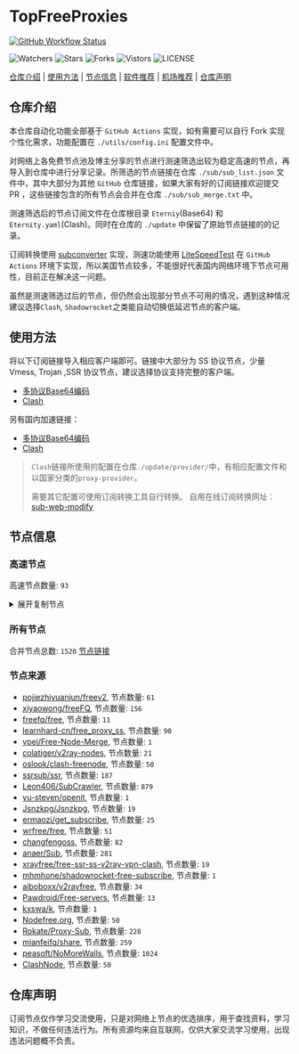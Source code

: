 # TopFreeProxies
[![GitHub Workflow Status](https://github.com/Jason6111/topfreeproxies/actions/workflows/get-proxies.yml/badge.svg)](https://github.com/Jason6111/TopFreeProxies/actions/workflows/get-proxies.yml) 

![Watchers](https://img.shields.io/github/watchers/Jason6111/topfreeproxies) ![Stars](https://img.shields.io/github/stars/Jason6111/topfreeproxies) ![Forks](https://img.shields.io/github/forks/Jason6111/topfreeproxies) ![Vistors](https://visitor-badge.laobi.icu/badge?page_id=Jason6111.topfreeproxies) ![LICENSE](https://img.shields.io/badge/license-CC%20BY--SA%204.0-green.svg)

[仓库介绍](https://github.com/Jason6111/TopFreeProxies#仓库介绍) | [使用方法](https://github.com/Jason6111/TopFreeProxies#使用方法) | [节点信息](https://github.com/Jason6111/TopFreeProxies#节点信息) | [软件推荐](https://github.com/Jason6111/TopFreeProxies#客户端选择) | [机场推荐](https://github.com/Jason6111/TopFreeProxies#机场推荐) | [仓库声明](https://github.com/Jason6111/TopFreeProxies#仓库声明)

## 仓库介绍
本仓库自动化功能全部基于 `GitHub Actions` 实现，如有需要可以自行 Fork 实现个性化需求，功能配置在 `./utils/config.ini` 配置文件中。

对网络上各免费节点池及博主分享的节点进行测速筛选出较为稳定高速的节点，再导入到仓库中进行分享记录。所筛选的节点链接在仓库 `./sub/sub_list.json` 文件中，其中大部分为其他 `GitHub` 仓库链接，如果大家有好的订阅链接欢迎提交 PR ，这些链接包含的所有节点会合并在仓库 `./sub/sub_merge.txt` 中。

测速筛选后的节点订阅文件在仓库根目录 `Eterniy`(Base64) 和 `Eternity.yaml`(Clash)。同时在仓库的 `./update` 中保留了原始节点链接的的记录。

订阅转换使用 [subconverter](https://github.com/tindy2013/subconverter) 实现，测速功能使用 [LiteSpeedTest](https://github.com/xxf098/LiteSpeedTest) 在 `GitHub Actions` 环境下实现，所以美国节点较多，不能很好代表国内网络环境下节点可用性，目前正在解决这一问题。

虽然是测速筛选过后的节点，但仍然会出现部分节点不可用的情况，遇到这种情况建议选择`Clash`, `Shadowrocket`之类能自动切换低延迟节点的客户端。

## 使用方法
将以下订阅链接导入相应客户端即可。链接中大部分为 SS 协议节点，少量 Vmess, Trojan ,SSR 协议节点，建议选择协议支持完整的客户端。

- [多协议Base64编码](https://raw.githubusercontent.com/Jason6111/TopFreeProxies/master/Eternity)
- [Clash](https://raw.githubusercontent.com/assdog/TopFreeProxies/master/Eternity.yaml)

另有国内加速链接：

- [多协议Base64编码](https://fastly.jsdelivr.net/gh/Jason6111/TopFreeProxies@master/Eternity)
- [Clash](https://fastly.jsdelivr.net/gh/Jason6111/TopFreeProxies@master/Eternity.yaml)

>`Clash`链接所使用的配置在仓库`./update/provider/`中，有相应配置文件和以国家分类的`proxy-provider`。
>
>需要其它配置可使用订阅转换工具自行转换。
>自用在线订阅转换网址：[sub-web-modify](https://sub.v1.mk/)

## 节点信息
### 高速节点
高速节点数量: `93`
<details>
  <summary>展开复制节点</summary>

    vmess://eyJ2IjoiMiIsInBzIjoi8J+HrfCfh7AgX/Cfh63wn4ewX0hLX+mmmea4r1/np5HnvZFfODkiLCJhZGQiOiIxNTYuMjQ1LjguOTMiLCJwb3J0IjoiNDg4MjEiLCJ0eXBlIjoibm9uZSIsImlkIjoiOTM1MDNkZDUtMjQ1YS00ZWIxLWFlMmEtNTdhYjlmMmIzYzI5IiwiYWlkIjoiNjQiLCJuZXQiOiJ0Y3AiLCJwYXRoIjoiLyIsImhvc3QiOiIiLCJ0bHMiOiIifQ==
    vmess://eyJ2IjoiMiIsInBzIjoi8J+HrfCfh7Ag6aaZ5rivXzA1MDYwMDkiLCJhZGQiOiIxNTYuMjQ1LjguMTk2IiwicG9ydCI6IjQyMjk0IiwidHlwZSI6Im5vbmUiLCJpZCI6IjIwYjMwOTE2LWUyMDMtNDEyZS04ZWMwLTkwMGYzYWNkNTEyOCIsImFpZCI6IjY0IiwibmV0IjoidGNwIiwicGF0aCI6Ii8iLCJob3N0IjoiIiwidGxzIjoiIn0=
    vmess://eyJ2IjoiMiIsInBzIjoi8J+HrfCfh7AgX/Cfh63wn4ewX0hLX+mmmea4r1/np5HnvZFfMTE5IiwiYWRkIjoiMTU2LjI0NS44LjI0MCIsInBvcnQiOiI0NTAyMCIsInR5cGUiOiJub25lIiwiaWQiOiIyOWE1ZDQ4ZS0yNGYxLTQ4ZmQtYTVlMS05YTQ2Y2IzMTAzMmYiLCJhaWQiOiI2NCIsIm5ldCI6InRjcCIsInBhdGgiOiIvIiwiaG9zdCI6IiIsInRscyI6IiJ9
    vmess://eyJ2IjoiMiIsInBzIjoi8J+HrfCfh7Ag6aaZ5rivXzA1MDYwMDMiLCJhZGQiOiIxNTYuMjQ1LjguMTg3IiwicG9ydCI6IjUwMzA5IiwidHlwZSI6Im5vbmUiLCJpZCI6IjVhNGQ2OWFkLTIwYTktNDk0MS1iMjIzLTg3YmJkMDlmNWY1MiIsImFpZCI6IjY0IiwibmV0IjoidGNwIiwicGF0aCI6Ii8iLCJob3N0IjoiIiwidGxzIjoiIn0=
    trojan://Z3YS0KxB8u5jgp736e834y3DaXwSOYzxlFDFqpNCaalDA9CEIRceZOCAnR2yTS@154.31.114.181:28331?allowInsecure=1&sni=dominate.meijireform.com#JP_youtube%40%E8%B5%84%E6%BA%90%E5%88%86%E4%BA%AB%E5%B8%88_53%0D
    ss://YWVzLTI1Ni1jZmI6YW1hem9uc2tyMDU@43.206.240.122:443#%F0%9F%87%AF%F0%9F%87%B5%20_JP_%E6%97%A5%E6%9C%AC
    ss://YWVzLTI1Ni1jZmI6YW1hem9uc2tyMDU@43.207.138.95:443#%F0%9F%87%AF%F0%9F%87%B5%20JP%209%20%E2%86%92%20tg%40nicevpn123
    ss://YWVzLTI1Ni1jZmI6YW1hem9uc2tyMDU@43.207.119.219:443#%F0%9F%87%AF%F0%9F%87%B5%20JP%2031%20%E2%86%92%20tg%40nicevpn123%202
    vmess://eyJ2IjoiMiIsInBzIjoi8J+Hr/Cfh7Ug5pel5pysXzA1MDYwNDMiLCJhZGQiOiI0NS44OC40My4xMzMiLCJwb3J0IjoiNTA4MDEiLCJ0eXBlIjoibm9uZSIsImlkIjoiNDE4MDQ4YWYtYTI5My00Yjk5LTliMGMtOThjYTM1ODBkZDI0IiwiYWlkIjoiNjQiLCJuZXQiOiJ0Y3AiLCJwYXRoIjoiLyIsImhvc3QiOiJkb21pbmF0ZS5tZWlqaXJlZm9ybS5jb20iLCJ0bHMiOiIifQ==
    vmess://eyJ2IjoiMiIsInBzIjoi8J+Hr/Cfh7Ug5pel5pysXzA1MDYwNDAiLCJhZGQiOiI0NS44OC40My4xMzYiLCJwb3J0IjoiNTA4MDEiLCJ0eXBlIjoibm9uZSIsImlkIjoiNDE4MDQ4YWYtYTI5My00Yjk5LTliMGMtOThjYTM1ODBkZDI0IiwiYWlkIjoiNjQiLCJuZXQiOiJ0Y3AiLCJwYXRoIjoiLyIsImhvc3QiOiJkb21pbmF0ZS5tZWlqaXJlZm9ybS5jb20iLCJ0bHMiOiIifQ==
    vmess://eyJ2IjoiMiIsInBzIjoi8J+Hr/Cfh7Ug5pel5pysIDAxIHwgQVrnm7Tov54iLCJhZGQiOiJhempwLnVudGlsbXUuY29tIiwicG9ydCI6IjE2NjI3IiwidHlwZSI6Im5vbmUiLCJpZCI6ImQ5ZWI3MzNlLTcwZGYtNDA1Ny05Nzc3LWU3NTQ5ZDhiZjM0OCIsImFpZCI6IjAiLCJuZXQiOiJ3cyIsInBhdGgiOiIvYXpqcCIsImhvc3QiOiJhempwLnVudGlsbXUuY29tIiwidGxzIjoidGxzIn0=
    vmess://eyJ2IjoiMiIsInBzIjoi8J+Hr/Cfh7UgX0pQX+aXpeacrCAyIiwiYWRkIjoiNDUuODguNDMuMjM3IiwicG9ydCI6IjQ2MDAyIiwidHlwZSI6Im5vbmUiLCJpZCI6IjQxODA0OGFmLWEyOTMtNGI5OS05YjBjLTk4Y2EzNTgwZGQyNCIsImFpZCI6IjY0IiwibmV0IjoidGNwIiwicGF0aCI6Ii9hempwIiwiaG9zdCI6ImF6anAudW50aWxtdS5jb20iLCJ0bHMiOiIifQ==
    vmess://eyJ2IjoiMiIsInBzIjoi8J+Hr/Cfh7UgX0pQX+aXpeacrCAzIiwiYWRkIjoidmpwMS4wYmFkLmNvbSIsInBvcnQiOiI0NDMiLCJ0eXBlIjoibm9uZSIsImlkIjoiOTI3MDk0ZDMtZDY3OC00NzYzLTg1OTEtZTI0MGQwYmNhZTg3IiwiYWlkIjoiMCIsIm5ldCI6IndzIiwicGF0aCI6Ii9jaGF0IiwiaG9zdCI6InZqcDEuMGJhZC5jb20iLCJ0bHMiOiJ0bHMifQ==
    vmess://eyJ2IjoiMiIsInBzIjoi8J+HsPCfh7cg6Z+p5Zu9XzA1MDY1MTkiLCJhZGQiOiIxNDAuMjM4LjI5LjE1MyIsInBvcnQiOiI4ODg4IiwidHlwZSI6Im5vbmUiLCJpZCI6IjZjMTljYzQwLTBjOGMtNDAwYS1hMzUwLWFlMmQ3MWI4N2Q5YSIsImFpZCI6IjAiLCJuZXQiOiJ3cyIsInBhdGgiOiIvIiwiaG9zdCI6IiIsInRscyI6IiJ9
    ss://YWVzLTI1Ni1jZmI6YW1hem9uc2tyMDU@43.200.245.62:443#%F0%9F%87%AF%F0%9F%87%B5%20JP%2021%20%E2%86%92%20tg%40nicevpn123
    ss://YWVzLTI1Ni1jZmI6YW1hem9uc2tyMDU@43.201.57.194:443#%F0%9F%87%AF%F0%9F%87%B5%20JP%2040%20%E2%86%92%20tg%40nicevpn123
    vmess://eyJ2IjoiMiIsInBzIjoi8J+Hr/Cfh7Ug5pel5pysXzA1MDYwNzQiLCJhZGQiOiIxMzIuMjI2LjUuMTg5IiwicG9ydCI6IjI2MzY5IiwidHlwZSI6Im5vbmUiLCJpZCI6ImY1OTM0ZjZhLTZhMDctNGM3Yy1iYjBmLTNhZjMyOGVhNjg5NyIsImFpZCI6IjAiLCJuZXQiOiJ0Y3AiLCJwYXRoIjoiLyIsImhvc3QiOiIiLCJ0bHMiOiIifQ==
    vmess://eyJ2IjoiMiIsInBzIjoi8J+Hr/Cfh7Ug5pel5pysIDA1MyIsImFkZCI6IndqLWpwLTAxLnd1amllLmJpbyIsInBvcnQiOiI5MDM5IiwidHlwZSI6Im5vbmUiLCJpZCI6IjJmMTgzMWNjLTRjMjUtNGFkYy1iMzQwLWUzZTVkZTA5YTdkMyIsImFpZCI6IjAiLCJuZXQiOiJ3cyIsInBhdGgiOiIvIiwiaG9zdCI6IndqLWpwLTAxLnd1amllLmJpbyIsInRscyI6IiJ9
    vmess://eyJ2IjoiMiIsInBzIjoiSlBfeW91dHViZUDotYTmupDliIbkuqvluIhfOTkiLCJhZGQiOiJ3ai1qcC0wNC53dWppZS5iaW8iLCJwb3J0IjoiMzAwMTAiLCJ0eXBlIjoibm9uZSIsImlkIjoiMmYxODMxY2MtNGMyNS00YWRjLWIzNDAtZTNlNWRlMDlhN2QzIiwiYWlkIjoiMCIsIm5ldCI6IndzIiwicGF0aCI6Ii8iLCJob3N0Ijoid2otanAtMTQud3VqaWUuYmlvIiwidGxzIjoiIn0=
    vmess://eyJ2IjoiMiIsInBzIjoi8J+HrfCfh7Ag6aaZ5rivXzA1MDY3MjgiLCJhZGQiOiIyMDMuMTg0LjEzMS4yNTQiLCJwb3J0IjoiMzM5ODAiLCJ0eXBlIjoibm9uZSIsImlkIjoiMmI5MTcxMjctM2MxNi00MzFkLTgxOTYtNTQwNmQ0Mzg2YjQ2IiwiYWlkIjoiMiIsIm5ldCI6IndzIiwicGF0aCI6Ii8iLCJob3N0IjoiIiwidGxzIjoiIn0=
    ss://YWVzLTI1Ni1jZmI6YW1hem9uc2tyMDU@13.250.40.156:443#%F0%9F%87%B8%F0%9F%87%AC%20SG%2021%20%E2%86%92%20tg%40nicevpn123
    ss://YWVzLTI1Ni1jZmI6YW1hem9uc2tyMDU@18.141.204.24:443#%F0%9F%87%B8%F0%9F%87%AC%20%E6%96%B0%E5%8A%A0%E5%9D%A1-0-0-ss-18.141.20...
    ss://YWVzLTI1Ni1jZmI6YW1hem9uc2tyMDU@18.142.44.79:443#%F0%9F%87%B8%F0%9F%87%AC%20SG%206%20%E2%86%92%20tg%40nicevpn123
    ssr://c2ctYW0zLmVxc3Vuc2hpbmUuY29tOjMyMDAxOm9yaWdpbjphZXMtMjU2LWNmYjp0bHMxLjJfdGlja2V0X2F1dGg6TTJjd1pFaHNTMDFGLz9ncm91cD1VMU5TVUhKdmRtbGtaWEkmcmVtYXJrcz1VMGRmTVRNdU1qSTVMakl3Tmk0ME5WOHdOVEEyTWpBeU16Y3hOakV0TlRnd2MzTnkmb2Jmc3BhcmFtPSZwcm90b3BhcmFtPQ
    ss://YWVzLTI1Ni1jZmI6YW1hem9uc2tyMDU@54.179.24.231:443#%F0%9F%87%B8%F0%9F%87%AC%20SG%203%20%E2%86%92%20tg%40nicevpn123
    ss://YWVzLTI1Ni1jZmI6YW1hem9uc2tyMDU@13.229.105.181:443#%F0%9F%87%B8%F0%9F%87%AC%20_SG_%E6%96%B0%E5%8A%A0%E5%9D%A1%202
    vmess://eyJ2IjoiMiIsInBzIjoi8J+HrfCfh7AgZ2l0aHViLmNvbS9mcmVlZnEgLSDpppnmuK/nlLXorq/nm4jnp5HmnInpmZDlhazlj7ggMSIsImFkZCI6ImhrdDIuYW1hem9ud2Vic2VydmljZXNzLmNvbSIsInBvcnQiOiI4MCIsInR5cGUiOiJub25lIiwiaWQiOiI2YTNhYTM1ZC0yN2M5LTQyZGUtYmQ0Yy1mMGZjZDhiOWQ4MjIiLCJhaWQiOiIwIiwibmV0Ijoid3MiLCJwYXRoIjoiL2ZpbGVzdHJlYW1pbmdzZXJ2aWNlL2ZpbGVzLzIwZjgxM2UyLTAzNmEtNDJhOC05MmUyLWEzYTU1YTBiMjM5YiIsImhvc3QiOiJoa3QyLmFtYXpvbndlYnNlcnZpY2Vzcy5jb20iLCJ0bHMiOiIifQ==
    trojan://af0596ab-e686-4f1d-af62-7a88b1cad911@sihai.cnamazon.sbs:443?allowInsecure=1&sni=tlsdata.cnamazon.sbs#%F0%9F%87%AD%F0%9F%87%B0%20HK%208%20%E2%86%92%20tg%40nicevpn123
    vmess://eyJ2IjoiMiIsInBzIjoi8J+Hr/Cfh7Ug5pel5pysXzA1MDYwNDIiLCJhZGQiOiI0NS44OC40My4yMzUiLCJwb3J0IjoiNDYwMDIiLCJ0eXBlIjoibm9uZSIsImlkIjoiNDE4MDQ4YWYtYTI5My00Yjk5LTliMGMtOThjYTM1ODBkZDI0IiwiYWlkIjoiNjQiLCJuZXQiOiJ0Y3AiLCJwYXRoIjoiLyIsImhvc3QiOiJ0bHNkYXRhLmNuYW1hem9uLnNicyIsInRscyI6IiJ9
    vmess://eyJ2IjoiMiIsInBzIjoi8J+HqPCfh7Mg5Y+w5rm+XzA1MDYwMDMiLCJhZGQiOiI2MC4yNTEuMy43NSIsInBvcnQiOiI0NzcxMSIsInR5cGUiOiJub25lIiwiaWQiOiI0MTgwNDhhZi1hMjkzLTRiOTktOWIwYy05OGNhMzU4MGRkMjQiLCJhaWQiOiI2NCIsIm5ldCI6InRjcCIsInBhdGgiOiIvIiwiaG9zdCI6InRsc2RhdGEuY25hbWF6b24uc2JzIiwidGxzIjoiIn0=
    vmess://eyJ2IjoiMiIsInBzIjoi8J+Hr/Cfh7Ug5pel5pysIDA1MSIsImFkZCI6IjE0MS4xNDcuMTUzLjI0NCIsInBvcnQiOiI0MTU0NSIsInR5cGUiOiJub25lIiwiaWQiOiJkNDdkNzEzNS0wOTU0LTQ2YWItYTE5MC0xN2I2Yzg2MzBhODUiLCJhaWQiOiIwIiwibmV0IjoidGNwIiwicGF0aCI6Ii8iLCJob3N0IjoidGxzZGF0YS5jbmFtYXpvbi5zYnMiLCJ0bHMiOiIifQ==
    ss://Y2hhY2hhMjAtaWV0Zi1wb2x5MTMwNTpHIXlCd1BXSDNWYW8@185.172.113.182:806#%F0%9F%87%AF%F0%9F%87%B5%20%E6%97%A5%E6%9C%AC%20002
    vmess://eyJ2IjoiMiIsInBzIjoi8J+HqPCfh7Mg5Y+w5rm+XzA1MDYwMDEiLCJhZGQiOiI2MS4yMjAuMTk4LjEwMiIsInBvcnQiOiI1ODAwMiIsInR5cGUiOiJub25lIiwiaWQiOiI0MTgwNDhhZi1hMjkzLTRiOTktOWIwYy05OGNhMzU4MGRkMjQiLCJhaWQiOiI2NCIsIm5ldCI6InRjcCIsInBhdGgiOiIvIiwiaG9zdCI6InRsc2RhdGEuY25hbWF6b24uc2JzIiwidGxzIjoiIn0=
    vmess://eyJ2IjoiMiIsInBzIjoi8J+HuPCfh6wg5paw5Yqg5Z2hXzA1MDYwMDQiLCJhZGQiOiIyMDIuNzkuMTc0LjE1NyIsInBvcnQiOiI1NTI2NCIsInR5cGUiOiJub25lIiwiaWQiOiIxMjFjOWM4OS03ZDExLTRmNDktOTExMi1kYzFlODUzNjNmNmYiLCJhaWQiOiI2NCIsIm5ldCI6InRjcCIsInBhdGgiOiIvIiwiaG9zdCI6InRsc2RhdGEuY25hbWF6b24uc2JzIiwidGxzIjoiIn0=
    vmess://eyJ2IjoiMiIsInBzIjoi8J+Hr/Cfh7Ug5pel5pysXzA1MDYwMTAiLCJhZGQiOiIxMzEuMTg2LjQxLjE5MiIsInBvcnQiOiIyNjI5NyIsInR5cGUiOiJub25lIiwiaWQiOiJiMGVkNmViNy1kYzMwLTQ4OTctZGY1MC1jMmMxZDRlZTZlOTEiLCJhaWQiOiIwIiwibmV0IjoidGNwIiwicGF0aCI6Ii8iLCJob3N0IjoidGxzZGF0YS5jbmFtYXpvbi5zYnMiLCJ0bHMiOiIifQ==
    ss://YWVzLTI1Ni1jZmI6YW1hem9uc2tyMDU@43.201.48.121:443#%F0%9F%87%B0%F0%9F%87%B7%20_KR_%E9%9F%A9%E5%9B%BD%202
    ss://YWVzLTI1Ni1jZmI6YW1hem9uc2tyMDU@43.206.239.7:443#%F0%9F%87%AF%F0%9F%87%B5%20%E6%97%A5%E6%9C%AC%E7%89%B9%E6%AE%8A%7C%40ripaojiedian
    vmess://eyJ2IjoiMiIsInBzIjoi8J+HrfCfh7Ag6aaZ5rivXzA1MDYwMDIiLCJhZGQiOiIxNDMuOTIuNTYuMjE4IiwicG9ydCI6IjUyMzMzIiwidHlwZSI6Im5vbmUiLCJpZCI6IjQxODA0OGFmLWEyOTMtNGI5OS05YjBjLTk4Y2EzNTgwZGQyNCIsImFpZCI6IjY0IiwibmV0IjoidGNwIiwicGF0aCI6Ii8iLCJob3N0IjoidGxzZGF0YS5jbmFtYXpvbi5zYnMiLCJ0bHMiOiIifQ==
    vmess://eyJ2IjoiMiIsInBzIjoi8J+HuPCfh6wgX1NHX+aWsOWKoOWdoSIsImFkZCI6IjI3LjEyNC40Ny42NCIsInBvcnQiOiI1MDAwMiIsInR5cGUiOiJub25lIiwiaWQiOiI0MTgwNDhhZi1hMjkzLTRiOTktOWIwYy05OGNhMzU4MGRkMjQiLCJhaWQiOiI2NCIsIm5ldCI6InRjcCIsInBhdGgiOiIvIiwiaG9zdCI6InRsc2RhdGEuY25hbWF6b24uc2JzIiwidGxzIjoiIn0=
    vmess://eyJ2IjoiMiIsInBzIjoi8J+HuPCfh6wgX1NHX+aWsOWKoOWdoSAzIiwiYWRkIjoiMjcuMTI0LjQ1LjExOSIsInBvcnQiOiI1MDAwMiIsInR5cGUiOiJub25lIiwiaWQiOiI0MTgwNDhhZi1hMjkzLTRiOTktOWIwYy05OGNhMzU4MGRkMjQiLCJhaWQiOiI2NCIsIm5ldCI6InRjcCIsInBhdGgiOiIvIiwiaG9zdCI6InRsc2RhdGEuY25hbWF6b24uc2JzIiwidGxzIjoiIn0=
    vmess://eyJ2IjoiMiIsInBzIjoi8J+HuPCfh6wg5paw5Yqg5Z2hIDA1IHwg5LiT57q/IiwiYWRkIjoic2cwNS44NGQ0ZDJhZS0yMTFjLTQ3NWYtOTA3Ni0zNWZkZDk2ZDc3OWIuOTQwYTYwYTctNmNiNS00ZmE3LWJkNzMtMjMyMzBkNzdhYTBlLnlpeXVhbmppY2hhbmcub3JnIiwicG9ydCI6IjQ0MyIsInR5cGUiOiJub25lIiwiaWQiOiI0MmUxNWIyMC04N2UzLTRlOGUtOGFlZC0zMjY0NTI2ZDdhNDEiLCJhaWQiOiIwIiwibmV0IjoidGNwIiwicGF0aCI6Ii8iLCJob3N0IjoidGxzZGF0YS5jbmFtYXpvbi5zYnMiLCJ0bHMiOiJ0bHMifQ==
    ss://YWVzLTI1Ni1jZmI6YW1hem9uc2tyMDU@13.124.43.2:443#%F0%9F%87%B0%F0%9F%87%B7%20%E9%9F%A9%E5%9B%BD-%E9%A6%96%E5%B0%94-%E9%A6%96%E5%B0%94-ss-13.124.4...
    vmess://eyJ2IjoiMiIsInBzIjoi8J+HuPCfh6wg5paw5Yqg5Z2hXzA1MDYwODkiLCJhZGQiOiIxODAuMjE1LjIwOC4xNyIsInBvcnQiOiI1MDAwMiIsInR5cGUiOiJub25lIiwiaWQiOiI0MTgwNDhhZi1hMjkzLTRiOTktOWIwYy05OGNhMzU4MGRkMjQiLCJhaWQiOiI2NCIsIm5ldCI6InRjcCIsInBhdGgiOiIvIiwiaG9zdCI6InRsc2RhdGEuY25hbWF6b24uc2JzIiwidGxzIjoiIn0=
    vmess://eyJ2IjoiMiIsInBzIjoi8J+HuPCfh6wg5paw5Yqg5Z2hXzA1MDYxMDUiLCJhZGQiOiI4LjIxOS4xOTQuODMiLCJwb3J0IjoiNDU2MzAiLCJ0eXBlIjoibm9uZSIsImlkIjoiMTkyMzM2NDItZGY1OC00OTBiLWI5MDEtODI3ZTQwMGVlOWQwIiwiYWlkIjoiMCIsIm5ldCI6IndzIiwicGF0aCI6Ii8iLCJob3N0IjoiOC4yMTkuMTk0LjgzIiwidGxzIjoiIn0=
    vmess://eyJ2IjoiMiIsInBzIjoi8J+HsPCfh7cg6Z+p5Zu9XzA1MDYwMDEiLCJhZGQiOiIxMTguMTkzLjY5LjE1OCIsInBvcnQiOiI1MzE3MyIsInR5cGUiOiJub25lIiwiaWQiOiIzYjc2ZDFhOC01NWZkLTQ2NWUtYWEwNC02OGMzOWE1MDYxNzUiLCJhaWQiOiIwIiwibmV0IjoidGNwIiwicGF0aCI6Ii8iLCJob3N0IjoiOC4yMTkuMTk0LjgzIiwidGxzIjoiIn0=
    vmess://eyJ2IjoiMiIsInBzIjoi8J+HuvCfh7gg576O5Zu9XzA1MDY5MjEiLCJhZGQiOiIyMDUuMTg1LjEyNi4yMCIsInBvcnQiOiI4MCIsInR5cGUiOiJub25lIiwiaWQiOiIyY2ZjNGM1OC04OGNiLTRlMDAtOTk3Ny1lZjBhMzc1NTlhMjIiLCJhaWQiOiIwIiwibmV0Ijoid3MiLCJwYXRoIjoiLyIsImhvc3QiOiIyMDUuMTg1LjEyNi4yMCIsInRscyI6IiJ9
    vmess://eyJ2IjoiMiIsInBzIjoi8J+HuvCfh7gg576O5Zu9XzA1MDYwNzMiLCJhZGQiOiI2NC4zMi40LjM0IiwicG9ydCI6IjQzMTY2IiwidHlwZSI6Im5vbmUiLCJpZCI6Ijg2NTMwMDRmLWRlNjctNDRjMi05Y2NlLWUwODMwOTMzZmIwMyIsImFpZCI6IjY0IiwibmV0IjoidGNwIiwicGF0aCI6Ii8iLCJob3N0IjoiMjA1LjE4NS4xMjYuMjAiLCJ0bHMiOiIifQ==
    vmess://eyJ2IjoiMiIsInBzIjoi8J+HuvCfh7gg576O5Zu9XzA1MDY1MzkiLCJhZGQiOiIxNDIuNC4xMDQuMjE1IiwicG9ydCI6IjUwMzAyIiwidHlwZSI6Im5vbmUiLCJpZCI6IjQxODA0OGFmLWEyOTMtNGI5OS05YjBjLTk4Y2EzNTgwZGQyNCIsImFpZCI6IjY0IiwibmV0IjoidGNwIiwicGF0aCI6Ii8iLCJob3N0IjoiMjA1LjE4NS4xMjYuMjAiLCJ0bHMiOiIifQ==
    vmess://eyJ2IjoiMiIsInBzIjoi8J+HuvCfh7gg576O5Zu9XzA1MDY1NTgiLCJhZGQiOiIxNDIuNC45Ni43NCIsInBvcnQiOiI1MDI0MiIsInR5cGUiOiJub25lIiwiaWQiOiI0MTgwNDhhZi1hMjkzLTRiOTktOWIwYy05OGNhMzU4MGRkMjQiLCJhaWQiOiI2NCIsIm5ldCI6InRjcCIsInBhdGgiOiIvIiwiaG9zdCI6IjIwNS4xODUuMTI2LjIwIiwidGxzIjoiIn0=
    vmess://eyJ2IjoiMiIsInBzIjoi8J+HuvCfh7gg576O5Zu9XzA1MDYzNzYiLCJhZGQiOiIxOTIuNzQuMjQyLjE0OSIsInBvcnQiOiI0NDY2NyIsInR5cGUiOiJub25lIiwiaWQiOiI0MTgwNDhhZi1hMjkzLTRiOTktOWIwYy05OGNhMzU4MGRkMjQiLCJhaWQiOiI2NCIsIm5ldCI6InRjcCIsInBhdGgiOiIvIiwiaG9zdCI6IjIwNS4xODUuMTI2LjIwIiwidGxzIjoiIn0=
    vmess://eyJ2IjoiMiIsInBzIjoi8J+HuvCfh7gg576O5Zu9XzA1MDYzNTg3IiwiYWRkIjoiMTQyLjQuMTE5LjIwNyIsInBvcnQiOiI1Mzk4NiIsInR5cGUiOiJub25lIiwiaWQiOiI0MTgwNDhhZi1hMjkzLTRiOTktOWIwYy05OGNhMzU4MGRkMjQiLCJhaWQiOiI2NCIsIm5ldCI6InRjcCIsInBhdGgiOiIvIiwiaG9zdCI6IjIwNS4xODUuMTI2LjIwIiwidGxzIjoiIn0=
    vmess://eyJ2IjoiMiIsInBzIjoi8J+HuvCfh7gg576O5Zu9XzA1MDYyMzEiLCJhZGQiOiIxOTIuNzQuMjM3LjUwIiwicG9ydCI6IjMwMDAzIiwidHlwZSI6Im5vbmUiLCJpZCI6IjQxODA0OGFmLWEyOTMtNGI5OS05YjBjLTk4Y2EzNTgwZGQyNCIsImFpZCI6IjY0IiwibmV0IjoidGNwIiwicGF0aCI6Ii8iLCJob3N0IjoiMjA1LjE4NS4xMjYuMjAiLCJ0bHMiOiIifQ==
    vmess://eyJ2IjoiMiIsInBzIjoi8J+HuvCfh7ggX1VTX+e+juWbvSAyOSIsImFkZCI6IjE5OS4xODAuMTAzLjIwIiwicG9ydCI6IjQ5OTg4IiwidHlwZSI6Im5vbmUiLCJpZCI6IjQxODA0OGFmLWEyOTMtNGI5OS05YjBjLTk4Y2EzNTgwZGQyNCIsImFpZCI6IjY0IiwibmV0IjoidGNwIiwicGF0aCI6Ii8iLCJob3N0IjoiMjA1LjE4NS4xMjYuMjAiLCJ0bHMiOiIifQ==
    vmess://eyJ2IjoiMiIsInBzIjoi8J+HuvCfh7gg576O5Zu9XzA1MDYzNDIiLCJhZGQiOiIxMzcuMTc1LjMuMjMyIiwicG9ydCI6IjUzMDQyIiwidHlwZSI6Im5vbmUiLCJpZCI6IjQxODA0OGFmLWEyOTMtNGI5OS05YjBjLTk4Y2EzNTgwZGQyNCIsImFpZCI6IjY0IiwibmV0IjoidGNwIiwicGF0aCI6Ii8iLCJob3N0IjoiMjA1LjE4NS4xMjYuMjAiLCJ0bHMiOiIifQ==
    vmess://eyJ2IjoiMiIsInBzIjoi8J+HuvCfh7gg576O5Zu9XzA1MDYwNjMiLCJhZGQiOiIxMzcuMTc1LjY5LjIyOCIsInBvcnQiOiI0NDkyMCIsInR5cGUiOiJub25lIiwiaWQiOiI0MTgwNDhhZi1hMjkzLTRiOTktOWIwYy05OGNhMzU4MGRkMjQiLCJhaWQiOiI2NCIsIm5ldCI6InRjcCIsInBhdGgiOiIvIiwiaG9zdCI6IjIwNS4xODUuMTI2LjIwIiwidGxzIjoiIn0=
    vmess://eyJ2IjoiMiIsInBzIjoi8J+HuvCfh7gg576O5Zu9XzA1MDYxOTciLCJhZGQiOiIxMzcuMTc1LjUuNTQiLCJwb3J0IjoiNDIzMjkiLCJ0eXBlIjoibm9uZSIsImlkIjoiNDE4MDQ4YWYtYTI5My00Yjk5LTliMGMtOThjYTM1ODBkZDI0IiwiYWlkIjoiNjQiLCJuZXQiOiJ0Y3AiLCJwYXRoIjoiLyIsImhvc3QiOiIyMDUuMTg1LjEyNi4yMCIsInRscyI6IiJ9
    vmess://eyJ2IjoiMiIsInBzIjoi8J+HuvCfh7gg576O5Zu9XzA1MDYwNTYiLCJhZGQiOiIxOTIuNzQuMjM0LjI0OCIsInBvcnQiOiI1MDA0NCIsInR5cGUiOiJub25lIiwiaWQiOiI0MTgwNDhhZi1hMjkzLTRiOTktOWIwYy05OGNhMzU4MGRkMjQiLCJhaWQiOiI2NCIsIm5ldCI6InRjcCIsInBhdGgiOiIvIiwiaG9zdCI6IjIwNS4xODUuMTI2LjIwIiwidGxzIjoiIn0=
    vmess://eyJ2IjoiMiIsInBzIjoi8J+HuvCfh7gg576O5Zu9XzA1MDY5MTIiLCJhZGQiOiIxOTguMTYuNDUuMTY4IiwicG9ydCI6IjUzMzkyIiwidHlwZSI6Im5vbmUiLCJpZCI6IjQxODA0OGFmLWEyOTMtNGI5OS05YjBjLTk4Y2EzNTgwZGQyNCIsImFpZCI6IjY0IiwibmV0IjoidGNwIiwicGF0aCI6Ii8iLCJob3N0IjoiMjA1LjE4NS4xMjYuMjAiLCJ0bHMiOiIifQ==
    vmess://eyJ2IjoiMiIsInBzIjoi8J+HuvCfh7gg576O5Zu9XzA1MDYxNDQ2IiwiYWRkIjoiNDUuODYuMTEuMTQ4IiwicG9ydCI6IjM5MTgyIiwidHlwZSI6Im5vbmUiLCJpZCI6IjQxODA0OGFmLWEyOTMtNGI5OS05YjBjLTk4Y2EzNTgwZGQyNCIsImFpZCI6IjY0IiwibmV0IjoidGNwIiwicGF0aCI6Ii8iLCJob3N0IjoiMjA1LjE4NS4xMjYuMjAiLCJ0bHMiOiIifQ==
    vmess://eyJ2IjoiMiIsInBzIjoi8J+HuvCfh7gg576O5Zu9XzA1MDYxNTUiLCJhZGQiOiIxOTIuNzQuMjM0LjgzIiwicG9ydCI6IjUxMzAyIiwidHlwZSI6Im5vbmUiLCJpZCI6IjQxODA0OGFmLWEyOTMtNGI5OS05YjBjLTk4Y2EzNTgwZGQyNCIsImFpZCI6IjY0IiwibmV0IjoidGNwIiwicGF0aCI6Ii8iLCJob3N0IjoiMjA1LjE4NS4xMjYuMjAiLCJ0bHMiOiIifQ==
    vmess://eyJ2IjoiMiIsInBzIjoi8J+HuvCfh7gg576O5Zu9XzA1MDY3NTUiLCJhZGQiOiIzOC42My4wLjkyIiwicG9ydCI6IjQ3MDAyIiwidHlwZSI6Im5vbmUiLCJpZCI6IjQxODA0OGFmLWEyOTMtNGI5OS05YjBjLTk4Y2EzNTgwZGQyNCIsImFpZCI6IjY0IiwibmV0IjoidGNwIiwicGF0aCI6Ii8iLCJob3N0IjoiMjA1LjE4NS4xMjYuMjAiLCJ0bHMiOiIifQ==
    vmess://eyJ2IjoiMiIsInBzIjoi8J+HuvCfh7gg576O5Zu9XzA1MDY0NzAiLCJhZGQiOiIzOC40MC4yMTkuMTgyIiwicG9ydCI6IjUzMzYyIiwidHlwZSI6Im5vbmUiLCJpZCI6IjQxODA0OGFmLWEyOTMtNGI5OS05YjBjLTk4Y2EzNTgwZGQyNCIsImFpZCI6IjY0IiwibmV0IjoidGNwIiwicGF0aCI6Ii8iLCJob3N0IjoiMjA1LjE4NS4xMjYuMjAiLCJ0bHMiOiIifQ==
    vmess://eyJ2IjoiMiIsInBzIjoi8J+HuvCfh7gg576O5Zu9XzA1MDYxMDA0IiwiYWRkIjoiMTA4LjE4Ni4xMTYuMTc0IiwicG9ydCI6IjU1MDA1IiwidHlwZSI6Im5vbmUiLCJpZCI6IjQxODA0OGFmLWEyOTMtNGI5OS05YjBjLTk4Y2EzNTgwZGQyNCIsImFpZCI6IjY0IiwibmV0IjoidGNwIiwicGF0aCI6Ii8iLCJob3N0IjoiMjA1LjE4NS4xMjYuMjAiLCJ0bHMiOiIifQ==
    vmess://eyJ2IjoiMiIsInBzIjoi8J+HuvCfh7gg576O5Zu9XzA1MDY1NjUiLCJhZGQiOiIxNDIuNC4xMDguMjgiLCJwb3J0IjoiNTUxMDIiLCJ0eXBlIjoibm9uZSIsImlkIjoiNDE4MDQ4YWYtYTI5My00Yjk5LTliMGMtOThjYTM1ODBkZDI0IiwiYWlkIjoiNjQiLCJuZXQiOiJ0Y3AiLCJwYXRoIjoiLyIsImhvc3QiOiIyMDUuMTg1LjEyNi4yMCIsInRscyI6IiJ9
    vmess://eyJ2IjoiMiIsInBzIjoi8J+HuvCfh7gg576O5Zu9XzA1MDYzNjAxIiwiYWRkIjoiMTQyLjQuMTE5LjIwMiIsInBvcnQiOiI1Mzk4NiIsInR5cGUiOiJub25lIiwiaWQiOiI0MTgwNDhhZi1hMjkzLTRiOTktOWIwYy05OGNhMzU4MGRkMjQiLCJhaWQiOiI2NCIsIm5ldCI6InRjcCIsInBhdGgiOiIvIiwiaG9zdCI6IjIwNS4xODUuMTI2LjIwIiwidGxzIjoiIn0=
    vmess://eyJ2IjoiMiIsInBzIjoi8J+HuvCfh7gg576O5Zu9XzA1MDYxNDQxIiwiYWRkIjoiNDUuODYuMTEuMjI2IiwicG9ydCI6IjM5MTgyIiwidHlwZSI6Im5vbmUiLCJpZCI6IjQxODA0OGFmLWEyOTMtNGI5OS05YjBjLTk4Y2EzNTgwZGQyNCIsImFpZCI6IjY0IiwibmV0IjoidGNwIiwicGF0aCI6Ii8iLCJob3N0IjoiMjA1LjE4NS4xMjYuMjAiLCJ0bHMiOiIifQ==
    vmess://eyJ2IjoiMiIsInBzIjoi8J+HuvCfh7gg576O5Zu9XzA1MDYwNzEiLCJhZGQiOiIxMzcuMTc1LjE4Ljg3IiwicG9ydCI6IjQyMDAyIiwidHlwZSI6Im5vbmUiLCJpZCI6IjQxODA0OGFmLWEyOTMtNGI5OS05YjBjLTk4Y2EzNTgwZGQyNCIsImFpZCI6IjY0IiwibmV0IjoidGNwIiwicGF0aCI6Ii8iLCJob3N0IjoiMjA1LjE4NS4xMjYuMjAiLCJ0bHMiOiIifQ==
    vmess://eyJ2IjoiMiIsInBzIjoi8J+HuvCfh7gg576O5Zu9XzA1MDY4NTYiLCJhZGQiOiIxMDguMTg2LjUuMjYiLCJwb3J0IjoiNTkzMjIiLCJ0eXBlIjoibm9uZSIsImlkIjoiNDE4MDQ4YWYtYTI5My00Yjk5LTliMGMtOThjYTM1ODBkZDI0IiwiYWlkIjoiNjQiLCJuZXQiOiJ0Y3AiLCJwYXRoIjoiLyIsImhvc3QiOiIyMDUuMTg1LjEyNi4yMCIsInRscyI6IiJ9
    vmess://eyJ2IjoiMiIsInBzIjoifDIyLjMxTWIiLCJhZGQiOiIxOTguMi4yMDguMTg1IiwicG9ydCI6IjM1NDAyIiwidHlwZSI6Im5vbmUiLCJpZCI6IjQxODA0OGFmLWEyOTMtNGI5OS05YjBjLTk4Y2EzNTgwZGQyNCIsImFpZCI6IjY0IiwibmV0IjoidGNwIiwicGF0aCI6Ii8iLCJob3N0IjoiMjA1LjE4NS4xMjYuMjAiLCJ0bHMiOiIifQ==
    vmess://eyJ2IjoiMiIsInBzIjoi5Lyv5Yip5YW5XzA1MDYwMTMiLCJhZGQiOiIyMDMuMzAuMTg5LjIiLCJwb3J0IjoiODg4MCIsInR5cGUiOiJub25lIiwiaWQiOiI1NmEyMTg4Yi0yYWI3LTQwMmMtYjliOC0zNDg0N2ZkZjA5NTgiLCJhaWQiOiIwIiwibmV0Ijoid3MiLCJwYXRoIjoiLyIsImhvc3QiOiJsZy50cnVtcDIwMjMubmV0IiwidGxzIjoiIn0=
    vmess://eyJ2IjoiMiIsInBzIjoiNEphZGktNTQ3IiwiYWRkIjoiMjMuMjI3LjM4LjM5IiwicG9ydCI6Ijg4ODAiLCJ0eXBlIjoibm9uZSIsImlkIjoiNTZhMjE4OGItMmFiNy00MDJjLWI5YjgtMzQ4NDdmZGYwOTU4IiwiYWlkIjoiMCIsIm5ldCI6IndzIiwicGF0aCI6Ii8iLCJob3N0IjoibGcudHJ1bXAyMDIzLm5ldCIsInRscyI6IiJ9
    vmess://eyJ2IjoiMiIsInBzIjoi5aGe6IiM5bCUXzA1MDYwMDMiLCJhZGQiOiIxNTYuMjUxLjEzNS4xMSIsInBvcnQiOiI1MzMwMiIsInR5cGUiOiJub25lIiwiaWQiOiI0MTgwNDhhZi1hMjkzLTRiOTktOWIwYy05OGNhMzU4MGRkMjQiLCJhaWQiOiI2NCIsIm5ldCI6InRjcCIsInBhdGgiOiIvIiwiaG9zdCI6ImxnLnRydW1wMjAyMy5uZXQiLCJ0bHMiOiIifQ==
    vmess://eyJ2IjoiMiIsInBzIjoifDI1LjM4TWIiLCJhZGQiOiIxNzEuMjIuMTM0LjI4IiwicG9ydCI6IjUzNDMzIiwidHlwZSI6Im5vbmUiLCJpZCI6IjQxODA0OGFmLWEyOTMtNGI5OS05YjBjLTk4Y2EzNTgwZGQyNCIsImFpZCI6IjY0IiwibmV0IjoidGNwIiwicGF0aCI6Ii8iLCJob3N0IjoibGcudHJ1bXAyMDIzLm5ldCIsInRscyI6IiJ9
    vmess://eyJ2IjoiMiIsInBzIjoi5aGe6IiM5bCUXzA1MDYwMDUiLCJhZGQiOiIxNTYuMjUxLjEzNS4xNCIsInBvcnQiOiI1MzMwMiIsInR5cGUiOiJub25lIiwiaWQiOiI0MTgwNDhhZi1hMjkzLTRiOTktOWIwYy05OGNhMzU4MGRkMjQiLCJhaWQiOiI2NCIsIm5ldCI6InRjcCIsInBhdGgiOiIvIiwiaG9zdCI6ImxnLnRydW1wMjAyMy5uZXQiLCJ0bHMiOiIifQ==
    vmess://eyJ2IjoiMiIsInBzIjoiZ2l0aHViLmNvbS9mcmVlZnEgLSDmrKfnm58gIDIiLCJhZGQiOiI0NS4xMi4xNDQuNzkiLCJwb3J0IjoiNDcxMjciLCJ0eXBlIjoibm9uZSIsImlkIjoiNDE4MDQ4YWYtYTI5My00Yjk5LTliMGMtOThjYTM1ODBkZDI0IiwiYWlkIjoiNjQiLCJuZXQiOiJ0Y3AiLCJwYXRoIjoiLyIsImhvc3QiOiJsZy50cnVtcDIwMjMubmV0IiwidGxzIjoiIn0=
    ss://YWVzLTEyOC1nY206c2hhZG93c29ja3M@212.102.53.79:443#%F0%9F%87%AC%F0%9F%87%A7%20%E8%8B%B1%E5%9B%BD%20005
    ss://YWVzLTEyOC1nY206c2hhZG93c29ja3M@212.102.53.194:443#GB_07
    vmess://eyJ2IjoiMiIsInBzIjoi5YWz5rOo55S15oqlaHR0cHMvL3QubWUvYWlmZW54aWFuZzIwMjAiLCJhZGQiOiIyMDMuMzAuMTg4LjEwMCIsInBvcnQiOiI4ODgwIiwidHlwZSI6Im5vbmUiLCJpZCI6IjU2YTIxODhiLTJhYjctNDAyYy1iOWI4LTM0ODQ3ZmRmMDk1OCIsImFpZCI6IjAiLCJuZXQiOiJ3cyIsInBhdGgiOiIvIiwiaG9zdCI6ImxnLnRydW1wMjAyMy5uZXQiLCJ0bHMiOiIifQ==
    vmess://eyJ2IjoiMiIsInBzIjoi8J+Hq/Cfh7cg5rOV5Zu9XzA1MDYwMTMiLCJhZGQiOiIxNTEuODAuMTEuMjM2IiwicG9ydCI6IjQ3MDIxIiwidHlwZSI6Im5vbmUiLCJpZCI6IjQxODA0OGFmLWEyOTMtNGI5OS05YjBjLTk4Y2EzNTgwZGQyNCIsImFpZCI6IjY0IiwibmV0IjoidGNwIiwicGF0aCI6Ii8iLCJob3N0IjoibGcudHJ1bXAyMDIzLm5ldCIsInRscyI6IiJ9
    vmess://eyJ2IjoiMiIsInBzIjoi8J+Hq/Cfh7cg5rOV5Zu9XzA1MDYwMDIiLCJhZGQiOiI5Mi4yMjIuMjA5LjEwMCIsInBvcnQiOiI0NzAyMSIsInR5cGUiOiJub25lIiwiaWQiOiI0MTgwNDhhZi1hMjkzLTRiOTktOWIwYy05OGNhMzU4MGRkMjQiLCJhaWQiOiI2NCIsIm5ldCI6InRjcCIsInBhdGgiOiIvIiwiaG9zdCI6ImxnLnRydW1wMjAyMy5uZXQiLCJ0bHMiOiIifQ==
    vmess://eyJ2IjoiMiIsInBzIjoi8J+Hs/Cfh7Eg6I235YWwXzA1MDYyMzciLCJhZGQiOiIxNTguMTAxLjIwOC43IiwicG9ydCI6IjgwIiwidHlwZSI6Im5vbmUiLCJpZCI6IjFmMWY2ZmM2LWNhZGYtNDlkNC1iM2YxLTdhYWYxZjNlYTZkMyIsImFpZCI6IjAiLCJuZXQiOiJ3cyIsInBhdGgiOiIvTHZvV3MyTEVlMExjTzJRZldPcm1UUWdQNHpNWG4iLCJob3N0IjoiYnJvc3Iubm9yb3V6aWJyb3RoZXJzLndvcmtzIiwidGxzIjoiIn0=
    trojan://b1160819-5415-4bf5-8eca-37754a1cccd1@89.163.224.122:443?allowInsecure=1&sni=4-193-105-141.nhost.00cdn.com#%F0%9F%87%A9%F0%9F%87%AA%20_DE_%E5%BE%B7%E5%9B%BD_20
    vmess://eyJ2IjoiMiIsInBzIjoi8J+Hs/Cfh7Eg6I235YWwXzA1MDYwMDEiLCJhZGQiOiIxNTQuODQuMS40NyIsInBvcnQiOiI0OTkyMCIsInR5cGUiOiJub25lIiwiaWQiOiJiZDI0OWUzNy03MzU5LTQxZWUtODRhNy0wOWU0OWUwZWM1YzQiLCJhaWQiOiI2NCIsIm5ldCI6InRjcCIsInBhdGgiOiIvIiwiaG9zdCI6IjQtMTkzLTEwNS0xNDEubmhvc3QuMDBjZG4uY29tIiwidGxzIjoiIn0=
    vmess://eyJ2IjoiMiIsInBzIjoi8J+Hs/Cfh7Eg6I235YWwXzA1MDYwMDgiLCJhZGQiOiIxNTQuODQuMS4yMDEiLCJwb3J0IjoiNDExNTQiLCJ0eXBlIjoibm9uZSIsImlkIjoiNzQzYmRjODctMWRlYS00MWJmLWFhMGItNTFkZmJiZmVjOGFhIiwiYWlkIjoiNjQiLCJuZXQiOiJ0Y3AiLCJwYXRoIjoiLyIsImhvc3QiOiI0LTE5My0xMDUtMTQxLm5ob3N0LjAwY2RuLmNvbSIsInRscyI6IiJ9
    vmess://eyJ2IjoiMiIsInBzIjoi8J+Hv/Cfh6YgZ2l0aHViLmNvbS9mcmVlZnEgLSDljZfpnZ4gIDUiLCJhZGQiOiIxNTYuMjI1LjY3LjI1MiIsInBvcnQiOiI0ODQ4OCIsInR5cGUiOiJub25lIiwiaWQiOiIzZmQ2MzdhZC00NmZlLTRmODUtYTZlOC04NmIwMGJjYTExMjIiLCJhaWQiOiI2NCIsIm5ldCI6InRjcCIsInBhdGgiOiIvIiwiaG9zdCI6IjQtMTkzLTEwNS0xNDEubmhvc3QuMDBjZG4uY29tIiwidGxzIjoiIn0=
    vmess://eyJ2IjoiMiIsInBzIjoi8J+Hv/Cfh6YgZ2l0aHViLmNvbS9mcmVlZnEgLSDljZfpnZ4gIDciLCJhZGQiOiIxNTYuMjI1LjY3Ljc4IiwicG9ydCI6IjQ1MDQzIiwidHlwZSI6Im5vbmUiLCJpZCI6IjNlMDE2YzRkLTk4NmUtNDJkZi04MzhjLTYwNDZmM2Q4OWVjZiIsImFpZCI6IjY0IiwibmV0IjoidGNwIiwicGF0aCI6Ii8iLCJob3N0IjoiNC0xOTMtMTA1LTE0MS5uaG9zdC4wMGNkbi5jb20iLCJ0bHMiOiIifQ==
    vmess://eyJ2IjoiMiIsInBzIjoi8J+HqfCfh6og5b635Zu9XzA1MDYwMTUiLCJhZGQiOiIxMzAuNjEuMTc5Ljc3IiwicG9ydCI6IjIwNTc0IiwidHlwZSI6Im5vbmUiLCJpZCI6Ijg3ZTMwNDhhLTU5MzItNDU3YS04NGI5LWRlYjUxYjVjOTFjZCIsImFpZCI6IjAiLCJuZXQiOiJ0Y3AiLCJwYXRoIjoiLyIsImhvc3QiOiI0LTE5My0xMDUtMTQxLm5ob3N0LjAwY2RuLmNvbSIsInRscyI6IiJ9
    vmess://eyJ2IjoiMiIsInBzIjoi8J+HqfCfh6og5b635Zu9XzA1MDYwMDQiLCJhZGQiOiIxMzAuNjEuMTExLjE2NyIsInBvcnQiOiIyMTg3MiIsInR5cGUiOiJub25lIiwiaWQiOiI5YTdhNzVkNC1hYjdlLTRiYTAtYmJmYS1hNGFjZGRjMTgwODQiLCJhaWQiOiIwIiwibmV0IjoidGNwIiwicGF0aCI6Ii8iLCJob3N0IjoiNC0xOTMtMTA1LTE0MS5uaG9zdC4wMGNkbi5jb20iLCJ0bHMiOiIifQ==
    vmess://eyJ2IjoiMiIsInBzIjoifDI1LjI5TWIiLCJhZGQiOiIxNjguMTE5LjU4LjExMiIsInBvcnQiOiI4MCIsInR5cGUiOiJub25lIiwiaWQiOiJlNDJkNjhkYi00Mjk3LTRjMTctYjVjZi00NGQ0MjFhZWY0MDAiLCJhaWQiOiIwIiwibmV0Ijoid3MiLCJwYXRoIjoiLyIsImhvc3QiOiIiLCJ0bHMiOiIifQ==
    vmess://eyJ2IjoiMiIsInBzIjoi8J+Hq/Cfh7cgX0ZSX+azleWbvS0+8J+HrPCfh6dfR0Jf6Iux5Zu9IiwiYWRkIjoiNTQuMzcuMjA2LjIwNSIsInBvcnQiOiI1NDAwMiIsInR5cGUiOiJub25lIiwiaWQiOiI0MTgwNDhhZi1hMjkzLTRiOTktOWIwYy05OGNhMzU4MGRkMjQiLCJhaWQiOiI2NCIsIm5ldCI6InRjcCIsInBhdGgiOiIvIiwiaG9zdCI6IiIsInRscyI6IiJ9
    ss://YWVzLTI1Ni1jZmI6YW1hem9uc2tyMDU@43.207.109.92:443#%F0%9F%87%A6%F0%9F%87%BA%20%E6%BE%B3%E5%A4%A7%E5%88%A9%E4%BA%9A-0-0-ss-43.207.1...
    vmess://eyJ2IjoiMiIsInBzIjoi8J+HqPCfh7Mg5Lit5Zu9XzA1MDYxMTUiLCJhZGQiOiJieHB0eWFybS43Njg5ODEwMi54eXoiLCJwb3J0IjoiMjA1MiIsInR5cGUiOiJub25lIiwiaWQiOiJkMjY0Zjk5MC1hNmE1LTM4MzItYmYzNy0xZmNjYWVkMjk4ZGQiLCJhaWQiOiIwIiwibmV0Ijoid3MiLCJwYXRoIjoiL2J4cHR5IiwiaG9zdCI6ImJ4cHR5YXJtLjc2ODk4MTAyLnh5eiIsInRscyI6IiJ9
    

</details>

### 所有节点
合并节点总数: `1520`
[节点链接](https://raw.githubusercontent.com/Jason6111/TopFreeProxies/master/sub/sub_merge_base64.txt)

### 节点来源
- [pojiezhiyuanjun/freev2](https://github.com/pojiezhiyuanjun/freev2), 节点数量: `61`
- [xiyaowong/freeFQ](https://github.com/xiyaowong/freeFQ), 节点数量: `156`
- [freefq/free](https://github.com/freefq/free), 节点数量: `11`
- [learnhard-cn/free_proxy_ss](https://github.com/learnhard-cn/free_proxy_ss), 节点数量: `90`
- [vpei/Free-Node-Merge](https://github.com/vpei/Free-Node-Merge), 节点数量: `1`
- [colatiger/v2ray-nodes](https://github.com/colatiger/v2ray-nodes), 节点数量: `21`
- [oslook/clash-freenode](https://github.com/oslook/clash-freenode), 节点数量: `50`
- [ssrsub/ssr](https://github.com/ssrsub/ssr), 节点数量: `187`
- [Leon406/SubCrawler](https://github.com/Leon406/SubCrawler), 节点数量: `879`
- [yu-steven/openit](https://github.com/yu-steven/openit), 节点数量: `1`
- [Jsnzkpg/Jsnzkpg](https://github.com/Jsnzkpg/Jsnzkpg), 节点数量: `19`
- [ermaozi/get_subscribe](https://github.com/ermaozi/get_subscribe), 节点数量: `25`
- [wrfree/free](https://github.com/wrfree/free), 节点数量: `51`
- [changfengoss](https://github.com/ronghuaxueleng/get_v2), 节点数量: `82`
- [anaer/Sub](https://github.com/anaer/Sub), 节点数量: `281`
- [xrayfree/free-ssr-ss-v2ray-vpn-clash](https://github.com/xrayfree/free-ssr-ss-v2ray-vpn-clash), 节点数量: `19`
- [mhmhone/shadowrocket-free-subscribe](https://github.com/mhmhone/shadowrocket-free-subscribe), 节点数量: `1`
- [aiboboxx/v2rayfree](https://github.com/aiboboxx/v2rayfree), 节点数量: `34`
- [Pawdroid/Free-servers](https://github.com/Pawdroid/Free-servers), 节点数量: `13`
- [kxswa/k](https://github.com/kxswa/k), 节点数量: `1`
- [Nodefree.org](https://github.com/Fukki-Z/nodefree), 节点数量: `50`
- [Rokate/Proxy-Sub](https://github.com/Rokate/Proxy-Sub), 节点数量: `228`
- [mianfeifq/share](https://github.com/mianfeifq/share), 节点数量: `259`
- [peasoft/NoMoreWalls](https://github.com/peasoft/NoMoreWalls), 节点数量: `1024`
- [ClashNode](https://clashnode.com/f/freenode), 节点数量: `50`


## 仓库声明
订阅节点仅作学习交流使用，只是对网络上节点的优选排序，用于查找资料，学习知识，不做任何违法行为。所有资源均来自互联网，仅供大家交流学习使用，出现违法问题概不负责。

